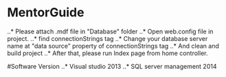 # MentorGuide

..* Please attach .mdf file in "Database" folder
..* Open web.config file in project.
..* find connectionStrings tag
..* Change your database server name at "data source" property of connectionStrings tag
..* And clean and build project
..* After that, please run Index page from home controller. 

#Software Version
..* Visual studio 2013
..* SQL server management 2014
